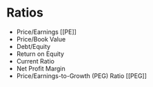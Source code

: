 # Ratios

* Price/Earnings [[PE]]
* Price/Book Value
* Debt/Equity
* Return on Equity
* Current Ratio
* Net Profit Margin
* Price/Earnings-to-Growth (PEG) Ratio [[PEG]]